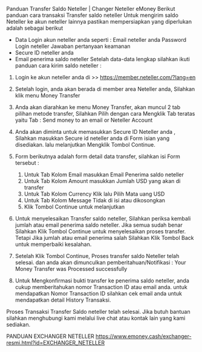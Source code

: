 Panduan Transfer Saldo Neteller | Changer Neteller eMoney
Berikut panduan cara transaksi Transfer saldo neteller
Untuk mengirim saldo Neteller ke akun neteller lainnya pastikan mempersiapkan yang diperlukan adalah sebagai berikut
 
* Data Login akun neteller anda seperti :
Email neteller anda
Password Login neteller
Jawaban pertanyaan keamanan
* Secure ID neteller anda
* Email penerima saldo neteller
Setelah data-data lengkap silahkan ikuti panduan cara kirim saldo neteller :
 
1. Login ke akun neteller anda di >> https://member.neteller.com/?lang=en
2. Setelah login, anda akan berada di member area Neteller anda,
    Silahkan klik menu Money Transfer
 


 
3. Anda akan diarahkan ke menu Money Transfer, akan muncul 2 tab pilihan metode transfer,
    Silahkan Pilih dengan cara Mengklik Tab teratas yaitu Tab : Send money to an email or Neteller Account
 


 
4. Anda akan diminta untuk memasukkan Secure ID Neteller anda , Silahkan masukkan Secure id neteller anda di Form isian yang disediakan.
    lalu melanjutkan Mengklik Tombol Continue.
 


 
5. Form berikutnya adalah form detail data transfer, silahkan isi Form tersebut :
    1. Untuk Tab Kolom Email masukkan Email Penerima saldo neteller
    2. Untuk Tab Kolom Amount masukkan Jumlah USD yang akan di transfer
    3. Untuk Tab Kolom Currency  Klik lalu Pilih Mata uang USD
    4. Untuk Tab Kolom Message Tidak di isi atau dikosongkan
    5. Klik Tombol Continue untuk melanjutkan
 


 
6. Untuk menyelesaikan Transfer saldo neteller, Silahkan periksa kembali jumlah atau email penerima saldo neteller.
    Jika semua sudah benar Silahkan Klik Tombol Continue untuk menyelesaikan proses transfer.
    Tetapi Jika jumlah atau email penerima salah Silahkan Klik Tombol Back untuk memperbaiki kesalahan. 
 


 
7. Setelah Klik Tombol Continue, Proses transfer saldo Neteller telah selesai.
    dan anda akan dimunculkan pemberitahuan/Notifikasi : Your Money Transfer was Processed successfully 
 


 
8. Untuk Mengkonfirmasi bukti transfer ke penerima saldo neteller, anda cukup memberitahukan nomor Transaction ID atau email anda. untuk mendapatkan Nomor Transaction ID silahkan cek email anda untuk mendapatkan detail History Transaksi. 
 


 
Proses Transaksi Transfer Saldo neteller telah selesai.
Jika butuh bantuan silahkan menghubungi kami melalui live chat atau kontak lain yang kami sediakan. 
 
PANDUAN EXCHANGER NETELLER
https://www.emoney.cash/exchanger-resmi.html?id=EXCHANGER_NETELLER
